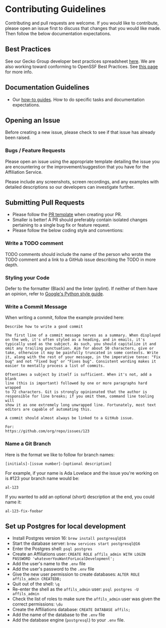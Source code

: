 # Contributing Guidelines

Contributing and pull requests are welcome. If you would like to contribute,
please open an issue first to discuss that changes that you would like made.
Then follow the below documentation expectations.

## Best Practices

See our Gecko Group developer best practices spreadsheet
[here](https://docs.google.com/spreadsheets/d/1MLeEQE-v3eEnEtKNG4oJ8q6a8pal9q462TTgVcodcg4/edit?pli=1#gid=0).
We are also working toward conforming to OpenSSF Best Practices.
See [this page](https://www.bestpractices.dev/en/projects/8941) for more info.

## Documentation Guidelines

- Our [how-to guides](./doc/how-to.md). How to do specific tasks
  and documentation expectations.

## Opening an Issue

Before creating a new issue, please check to see if that issue has already
been raised.

### Bugs / Feature Requests

Please open an issue using the appropriate template detailing the issue you are
encountering or the improvement/suggestion that you have for the Affiliation
Service.

Please include any screenshots, screen recordings, and any examples with
detailed descriptions so our developers can investigate further.

## Submitting Pull Requests

- Please follow the [PR template](./doc/pull_request_template.md) when
  creating your PR.
- Smaller is better! A PR should preferably contain isolated changes
  pertaining to a single bug fix or feature request.
- Please follow the below coding style and conventions:

### Write a TODO comment

TODO comments should include the name of the person who wrote the TODO comment
and a link to a GitHub issue describing the TODO in more depth.

### Styling your Code

Defer to the formatter (Black) and the linter (pylint). If neither of them
have an opinion, refer to [Google's Python style guide](https://google.github.io/styleguide/pyguide.html).

### Write a Commit Message

When writing a commit, follow the example provided here:

```
Describe how to write a good commit

The first line of a commit message serves as a summary. When displayed
on the web, it's often styled as a heading, and in emails, it's
typically used as the subject. As such, you should capitalize it and
omit any trailing punctuation. Aim for about 50 characters, give or
take, otherwise it may be painfully truncated in some contexts. Write
it, along with the rest of your message, in the imperative tense: "Fix
bug" and not "Fixed bug" or "Fixes bug". Consistent wording makes it
easier to mentally process a list of commits.

Oftentimes a subject by itself is sufficient. When it's not, add a blank
line (this is important) followed by one or more paragraphs hard wrapped
to 72 characters. Git is strongly opinionated that the author is
responsible for line breaks; if you omit them, command line tooling will
show it as one extremely long unwrapped line. Fortunately, most text
editors are capable of automating this.

A commit should almost always be linked to a GitHub issue.

For:
https://github.com/org/repo/issues/123
```

### Name a Git Branch

Here is the format we like to follow for branch names:

```
[initials]-[issue number]-[optional description]
```

For example, if your name is Ada Lovelace and the issue you're working on is
#123 your branch name would be:

```
al-123
```

If you wanted to add an optional (short) description at the end, you could name
it:

```
al-123-fix-foobar
```

## Set up Postgres for local development

- Install Postgres version 16: `brew install postgresql@16`
- Start the database server: `brew services start postgresql@16`
- Enter the Postgres shell: `psql postgres`
- Create an Affiliations user:
  `CREATE ROLE affils_admin WITH LOGIN PASSWORD 'whateverYouWantForLocalDevelopment';`
- Add the user's name to the `.env` file
- Add the user's password to the `.env` file
- Give the new user permission to create databases:
  `ALTER ROLE affils_admin CREATEDB;`
- Quit out of the shell: `\q`
- Re-enter the shell as the `affils_admin` user: `psql postgres -U affils_admin`
- Check the list of roles to make sure the `affils_admin` user was given the
  correct permissions: `\du`
- Create the Affiliations database: `CREATE DATABASE affils;`
- Add the name of the database to the `.env` file
- Add the database engine (`postgresql`) to your `.env` file.
